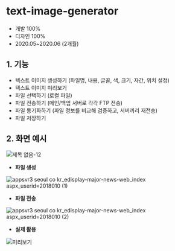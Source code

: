 # text-image-generator

- 개발 100%
- 디자인 100%
- 2020.05~2020.06 (2개월)

## 1. 기능

- 텍스트 이미지 생성하기 (파일명, 내용, 글꼴, 색, 크기, 자간, 위치 설정)
- 텍스트 이미지 미리보기
- 파일 선택하기 (로컬 파일)
- 파일 전송하기 (메인/백업 서버로 각각 FTP 전송)
- 파일 동기화하기 (파일 정보를 비교해 검증하고, 서버끼리 재전송)
- 파일 저장하기

## 2. 화면 예시

![제목 없음-12](https://user-images.githubusercontent.com/14077108/135744925-e692588a-721c-45eb-8d02-3fe59eb9744c.png)

* <b>파일 생성</b>

![appsvr3 seoul co kr_edisplay-major-news-web_index aspx_userid=2018010 (1)](https://user-images.githubusercontent.com/14077108/135740674-73fdc2a7-e590-44ce-a7c7-494d8e3a9193.png)

* <b>파일 전송</b>

![appsvr3 seoul co kr_edisplay-major-news-web_index aspx_userid=2018010 (2)](https://user-images.githubusercontent.com/14077108/135744958-c8393fd5-b9a0-4f6a-a41c-13307a6e3607.png)

* <b>실제 활용</b>

![미리보기](https://user-images.githubusercontent.com/14077108/135744947-e7bc4701-6854-4c76-aebb-284b44e33c4e.jpg)
